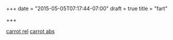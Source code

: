 +++
date = "2015-05-05T07:17:44-07:00"
draft = true
title = "fart"

+++


[carrot rel](./post/carrot)
[carrot abs](/post/carrot)

